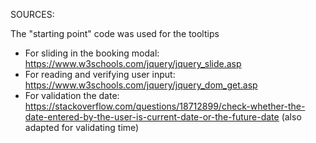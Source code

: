 SOURCES:

The "starting point" code was used for the tooltips

* For sliding in the booking modal: https://www.w3schools.com/jquery/jquery_slide.asp
* For reading and verifying user input: https://www.w3schools.com/jquery/jquery_dom_get.asp
* For validation the date: https://stackoverflow.com/questions/18712899/check-whether-the-date-entered-by-the-user-is-current-date-or-the-future-date (also adapted for validating time)